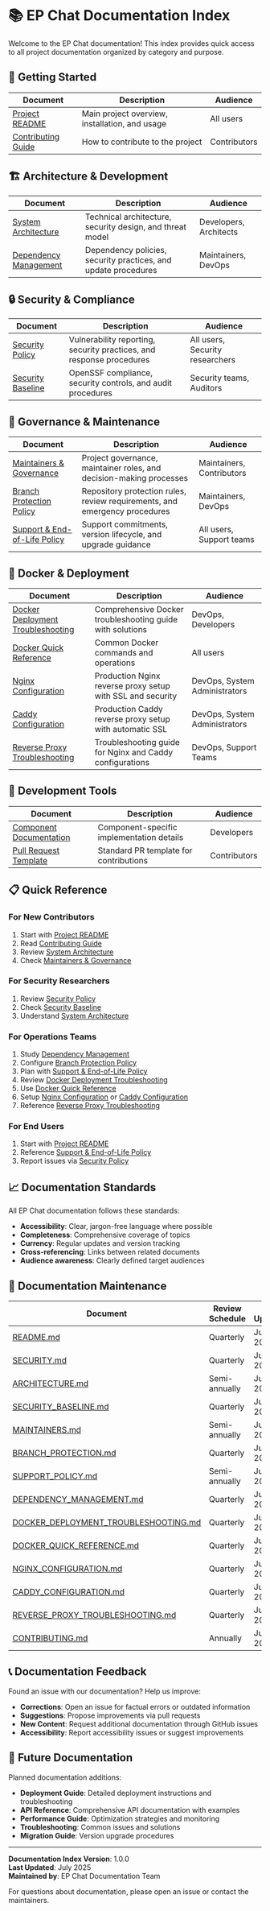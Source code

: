 # 📚 EP Chat Documentation Index

Welcome to the EP Chat documentation! This index provides quick access to all project documentation organized by category and purpose.

## 🚀 Getting Started

| Document | Description | Audience |
|----------|-------------|----------|
| [Project README](../README.md) | Main project overview, installation, and usage | All users |
| [Contributing Guide](../CONTRIBUTING.md) | How to contribute to the project | Contributors |

## 🏗️ Architecture & Development

| Document | Description | Audience |
|----------|-------------|----------|
| [System Architecture](./ARCHITECTURE.md) | Technical architecture, security design, and threat model | Developers, Architects |
| [Dependency Management](./DEPENDENCY_MANAGEMENT.md) | Dependency policies, security practices, and update procedures | Maintainers, DevOps |

## 🔒 Security & Compliance

| Document | Description | Audience |
|----------|-------------|----------|
| [Security Policy](../SECURITY.md) | Vulnerability reporting, security practices, and response procedures | All users, Security researchers |
| [Security Baseline](./SECURITY_BASELINE.md) | OpenSSF compliance, security controls, and audit procedures | Security teams, Auditors |

## 👥 Governance & Maintenance

| Document | Description | Audience |
|----------|-------------|----------|
| [Maintainers & Governance](./MAINTAINERS.md) | Project governance, maintainer roles, and decision-making processes | Maintainers, Contributors |
| [Branch Protection Policy](./BRANCH_PROTECTION.md) | Repository protection rules, review requirements, and emergency procedures | Maintainers, DevOps |
| [Support & End-of-Life Policy](./SUPPORT_POLICY.md) | Support commitments, version lifecycle, and upgrade guidance | All users, Support teams |

## 🐳 Docker & Deployment

| Document | Description | Audience |
|----------|-------------|----------|
| [Docker Deployment Troubleshooting](./DOCKER_DEPLOYMENT_TROUBLESHOOTING.md) | Comprehensive Docker troubleshooting guide with solutions | DevOps, Developers |
| [Docker Quick Reference](./DOCKER_QUICK_REFERENCE.md) | Common Docker commands and operations | All users |
| [Nginx Configuration](./NGINX_CONFIGURATION.md) | Production Nginx reverse proxy setup with SSL and security | DevOps, System Administrators |
| [Caddy Configuration](./CADDY_CONFIGURATION.md) | Production Caddy reverse proxy setup with automatic SSL | DevOps, System Administrators |
| [Reverse Proxy Troubleshooting](./REVERSE_PROXY_TROUBLESHOOTING.md) | Troubleshooting guide for Nginx and Caddy configurations | DevOps, Support Teams |

## 🔧 Development Tools

| Document | Description | Audience |
|----------|-------------|----------|
| [Component Documentation](../app/components/CopyButton.md) | Component-specific implementation details | Developers |
| [Pull Request Template](../.github/pull_request_template.md) | Standard PR template for contributions | Contributors |

## 📋 Quick Reference

### For New Contributors
1. Start with [Project README](../README.md)
2. Read [Contributing Guide](../CONTRIBUTING.md)  
3. Review [System Architecture](./ARCHITECTURE.md)
4. Check [Maintainers & Governance](./MAINTAINERS.md)

### For Security Researchers
1. Review [Security Policy](../SECURITY.md)
2. Check [Security Baseline](./SECURITY_BASELINE.md)
3. Understand [System Architecture](./ARCHITECTURE.md)

### For Operations Teams
1. Study [Dependency Management](./DEPENDENCY_MANAGEMENT.md)
2. Configure [Branch Protection Policy](./BRANCH_PROTECTION.md)
3. Plan with [Support & End-of-Life Policy](./SUPPORT_POLICY.md)
4. Review [Docker Deployment Troubleshooting](./DOCKER_DEPLOYMENT_TROUBLESHOOTING.md)
5. Use [Docker Quick Reference](./DOCKER_QUICK_REFERENCE.md)
6. Setup [Nginx Configuration](./NGINX_CONFIGURATION.md) or [Caddy Configuration](./CADDY_CONFIGURATION.md)
7. Reference [Reverse Proxy Troubleshooting](./REVERSE_PROXY_TROUBLESHOOTING.md)

### For End Users
1. Start with [Project README](../README.md)
2. Reference [Support & End-of-Life Policy](./SUPPORT_POLICY.md)
3. Report issues via [Security Policy](../SECURITY.md)

## 📈 Documentation Standards

All EP Chat documentation follows these standards:
- **Accessibility**: Clear, jargon-free language where possible
- **Completeness**: Comprehensive coverage of topics
- **Currency**: Regular updates and version tracking
- **Cross-referencing**: Links between related documents
- **Audience awareness**: Clearly defined target audiences

## 🔄 Documentation Maintenance

| Document | Review Schedule | Last Updated | Next Review |
|----------|----------------|--------------|-------------|
| [README.md](../README.md) | Quarterly | July 2025 | October 2025 |
| [SECURITY.md](../SECURITY.md) | Quarterly | July 2025 | October 2025 |
| [ARCHITECTURE.md](./ARCHITECTURE.md) | Semi-annually | July 2025 | January 2026 |
| [SECURITY_BASELINE.md](./SECURITY_BASELINE.md) | Quarterly | July 2025 | October 2025 |
| [MAINTAINERS.md](./MAINTAINERS.md) | Semi-annually | July 2025 | January 2026 |
| [BRANCH_PROTECTION.md](./BRANCH_PROTECTION.md) | Quarterly | July 2025 | October 2025 |
| [SUPPORT_POLICY.md](./SUPPORT_POLICY.md) | Semi-annually | July 2025 | January 2026 |
| [DEPENDENCY_MANAGEMENT.md](./DEPENDENCY_MANAGEMENT.md) | Quarterly | July 2025 | October 2025 |
| [DOCKER_DEPLOYMENT_TROUBLESHOOTING.md](./DOCKER_DEPLOYMENT_TROUBLESHOOTING.md) | Quarterly | July 2025 | October 2025 |
| [DOCKER_QUICK_REFERENCE.md](./DOCKER_QUICK_REFERENCE.md) | Quarterly | July 2025 | October 2025 |
| [NGINX_CONFIGURATION.md](./NGINX_CONFIGURATION.md) | Quarterly | July 2025 | October 2025 |
| [CADDY_CONFIGURATION.md](./CADDY_CONFIGURATION.md) | Quarterly | July 2025 | October 2025 |
| [REVERSE_PROXY_TROUBLESHOOTING.md](./REVERSE_PROXY_TROUBLESHOOTING.md) | Quarterly | July 2025 | October 2025 |
| [CONTRIBUTING.md](../CONTRIBUTING.md) | Annually | July 2025 | July 2026 |

## 📞 Documentation Feedback

Found an issue with our documentation? Help us improve:

- **Corrections**: Open an issue for factual errors or outdated information
- **Suggestions**: Propose improvements via pull requests
- **New Content**: Request additional documentation through GitHub issues
- **Accessibility**: Report accessibility issues or suggest improvements

## 🎯 Future Documentation

Planned documentation additions:
- **Deployment Guide**: Detailed deployment instructions and troubleshooting
- **API Reference**: Comprehensive API documentation with examples  
- **Performance Guide**: Optimization strategies and monitoring
- **Troubleshooting**: Common issues and solutions
- **Migration Guide**: Version upgrade procedures

---

**Documentation Index Version**: 1.0.0  
**Last Updated**: July 2025  
**Maintained by**: EP Chat Documentation Team

For questions about documentation, please open an issue or contact the maintainers.